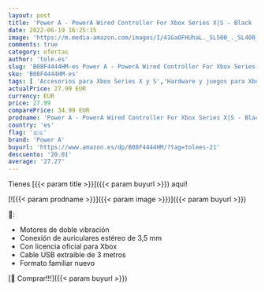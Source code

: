```yaml
---
layout: post
title: 'Power A - PowerA Wired Controller For Xbox Series X|S - Black  Gamepad  Wired Video Game Controller  Gaming Controller  Works with Xbox One  Xbox Series X '
date: 2022-06-19 16:25:15
image: 'https://m.media-amazon.com/images/I/41GaOFHUhaL._SL500_._SL400_.jpg'
comments: true
category: ofertas
author: 'tole.es'
slug: 'B08F4444HM-es Power A - PowerA Wired Controller For Xbox Series X|S -...'
sku: 'B08F4444HM-es'
tags: [ 'Accesorios para Xbox Series X y S','Hardware y juegos para Xbox Series X y S','Mandos y controles para Xbox Series X y S','Videojuegos','power a','xbox','🇪🇸', ]
actualPrice: 27.99 EUR
currency: EUR
price: 27.99
comparePrice: 34.99 EUR
prodname: 'Power A - PowerA Wired Controller For Xbox Series X|S - Black  Gamepad  Wired Video Game Controller  Gaming Controller  Works with Xbox One  Xbox Series X '
country: 'es'
flag: '🇪🇸'
brand: 'Power A'
buyurl: 'https://www.amazon.es/dp/B08F4444HM/?tag=tolees-21'
descuento: '20.01'
average: '27.27'
---
```


Tienes [{{< param title >}}]({{< param buyurl >}}) aqui!

[![{{< param prodname >}}]({{< param image >}})]({{< param buyurl >}})

🔎:

- Motores de doble vibración
- Conexión de auriculares estéreo de 3,5 mm
- Con licencia oficial para Xbox
- Cable USB extraíble de 3 metros
- Formato familiar nuevo

[🛒 Comprar!!!]({{< param buyurl >}})
